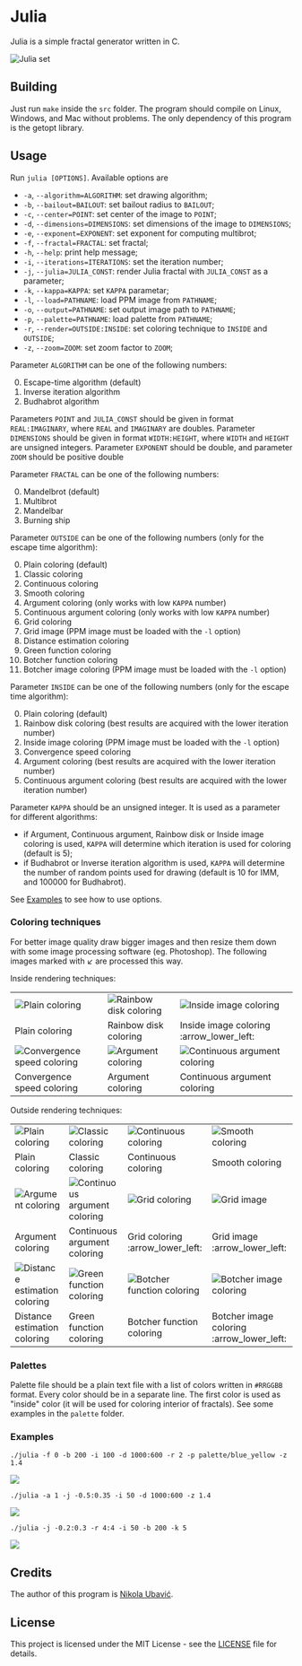 # Julia

Julia is a simple fractal generator written in C.

<img src="img/julia.png" alt="Julia set" title="Julia set">

## Building

Just run `make` inside the `src` folder. The program should compile on Linux, Windows, and Mac without problems. The only dependency of this program is the getopt library.

## Usage

Run  `julia [OPTIONS]`. Available options are

  + `-a`, `--algorithm=ALGORITHM`: set drawing algorithm;
  + `-b`, `--bailout=BAILOUT`: set bailout radius to `BAILOUT`;
  + `-c`, `--center=POINT`: set center of the image to `POINT`;
  + `-d`, `--dimensions=DIMENSIONS`: set dimensions of the image to `DIMENSIONS`;
  + `-e`, `--exponent=EXPONENT`: set exponent for computing multibrot;
  + `-f`, `--fractal=FRACTAL`: set fractal;
  + `-h`, `--help`: print help message;
  + `-i`, `--iterations=ITERATIONS`: set the iteration number;
  + `-j`, `--julia=JULIA_CONST`: render Julia fractal with `JULIA_CONST` as a parameter;
  + `-k`, `--kappa=KAPPA`: set `KAPPA` parametar;
  + `-l`, `--load=PATHNAME`: load PPM image from `PATHNAME`;
  + `-o`, `--output=PATHNAME`: set output image path to `PATHNAME`;
  + `-p`, `--palette=PATHNAME`: load palette from `PATHNAME`;
  + `-r`, `--render=OUTSIDE:INSIDE`: set coloring technique to `INSIDE` and `OUTSIDE`;
  + `-z`, `--zoom=ZOOM`: set zoom factor to `ZOOM`;


Parameter `ALGORITHM` can be one of the following numbers:

  0. Escape-time algorithm (default)
  1. Inverse iteration algorithm
  2. Budhabrot algorithm

Parameters `POINT` and `JULIA_CONST` should be given in format `REAL:IMAGINARY`, where `REAL` and `IMAGINARY` are doubles. Parameter `DIMENSIONS` should be given in format `WIDTH:HEIGHT`, where `WIDTH` and `HEIGHT` are unsigned integers. Parameter `EXPONENT` should be double, and parameter `ZOOM` should be positive double

Parameter `FRACTAL` can be one of the following numbers:

  0. Mandelbrot (default)
  1. Multibrot
  2. Mandelbar
  3. Burning ship

Parameter `OUTSIDE` can be one of the following numbers (only for the escape time algorithm):

  0. Plain coloring (default)
  1. Classic coloring
  2. Continuous coloring
  3. Smooth coloring
  4. Argument coloring (only works with low `KAPPA` number)
  5. Continuous argument coloring (only works with low `KAPPA` number)
  6. Grid coloring
  7. Grid image (PPM image must be loaded with the `-l` option)
  8. Distance estimation coloring
  9. Green function coloring
  10. Botcher function coloring
  11. Botcher image coloring (PPM image must be loaded with the `-l` option)

Parameter `INSIDE` can be one of the following numbers (only for the escape time algorithm):

  0. Plain coloring (default)
  1. Rainbow disk coloring (best results are acquired with the lower iteration number)
  2. Inside image coloring (PPM image must be loaded with the `-l` option)
  3. Convergence speed coloring
  4. Argument coloring (best results are acquired with the lower iteration number)
  5. Continuous argument coloring (best results are acquired with the lower iteration number)

Parameter `KAPPA` should be an unsigned integer. It is used as a parameter for different algorithms:
  + if Argument, Continuous argument, Rainbow disk or Inside image coloring is used, `KAPPA` will determine which iteration is used for coloring (default is 5);
  + if Budhabrot or Inverse iteration algorithm is used, `KAPPA` will determine the number of random points used for drawing (default is 10 for IMM, and 100000 for Budhabrot).

See [Examples](#examples) to see how to use options.

### Coloring techniques

For better image quality draw bigger images and then resize them down with some image processing software (eg. Photoshop). The following images marked with :arrow_lower_left: are processed this way. 

Inside rendering techniques:

<table>
  <tr>
    <td><img src="img/00.png" alt="Plain coloring" title="Plain coloring"></td>
    <td><img src="img/01.png" alt="Rainbow disk coloring" title="Rainbow disk coloring"></td>
    <td><img src="img/02.png" alt="Inside image coloring" title="Inside image coloring"></td>
  </tr>
  <tr>
    <td>Plain coloring</td>
    <td>Rainbow disk coloring</td>
    <td>Inside image coloring :arrow_lower_left:</td>
  </tr>
  <tr>
    <td><img src="img/03.png" alt="Convergence speed coloring" title="Convergence speed coloring"></td>
    <td><img src="img/04.png" alt="Argument coloring" title="Argument coloring"></td>
    <td><img src="img/05.png" alt="Continuous argument coloring" title="Continuous argument coloring"></td>
  </tr>
  <tr>
    <td>Convergence speed coloring</td>
    <td>Argument coloring</td>
    <td>Continuous argument coloring</td>
  </tr>
</table>

Outside rendering techniques:

<table>
  <tr>
    <td><img src="img/00.png" alt="Plain coloring" title="Plain coloring"></td>
    <td><img src="img/10.png" alt="Classic coloring" title="Classic coloring"></td>
    <td><img src="img/20.png" alt="Continuous coloring" title="Continuous coloring"></td>
    <td><img src="img/30.png" alt="Smooth coloring" title="Smooth coloring"></td>
  </tr>
  <tr>
    <td>Plain coloring</td>
    <td>Classic coloring</td>
    <td>Continuous coloring</td>
    <td>Smooth coloring</td>
  </tr>
  <tr>
    <td><img src="img/40.png" alt="Argument coloring" title="Argument coloring"></td>
    <td><img src="img/50.png" alt="Continuous argument coloring" title="Continuous argument coloring"></td>
    <td><img src="img/60.png" alt="Grid coloring" title="Grid coloring"></td>
    <td><img src="img/70.png" alt="Grid image" title="Grid image"></td>
  </tr>
  <tr>
    <td>Argument coloring</td>
    <td>Continuous argument coloring</td>
    <td>Grid coloring :arrow_lower_left:</td>
    <td>Grid image :arrow_lower_left:</td>
  </tr>
  <tr>
    <td><img src="img/80.png" alt="Distance estimation coloring" title="Distance estimation coloring"></td>
    <td><img src="img/90.png" alt="Green function coloring" title="Green function coloring"></td>
    <td><img src="img/100.png" alt="Botcher function coloring" title="Botcher function coloring"></td>
    <td><img src="img/110.png" alt="Botcher image coloring" title="Botcher image coloring"></td>
  </tr>
  <tr>
    <td>Distance estimation coloring</td>
    <td>Green function coloring</td>
    <td>Botcher function coloring</td>
    <td>Botcher image coloring :arrow_lower_left:</td>
  </tr>
</table>

### Palettes

Palette file should be a plain text file with a list of colors written in `#RRGGBB` format. Every color should be in a separate line. The first color is used as "inside" color (it will be used for coloring interior of fractals). See some examples in the `palette` folder.

### Examples

``
./julia -f 0 -b 200 -i 100 -d 1000:600 -r 2 -p palette/blue_yellow -z 1.4
``

<img src="img/example1.bmp">

``
./julia -a 1 -j -0.5:0.35 -i 50 -d 1000:600 -z 1.4
``

<img src="img/example2.bmp">

``
./julia -j -0.2:0.3 -r 4:4 -i 50 -b 200 -k 5
``

<img src="img/example3.bmp">

## Credits

The author of this program is [Nikola Ubavić](https://ubavic.rs/?lang=en).

## License

This project is licensed under the MIT License - see the [LICENSE](LICENSE) file for details.

